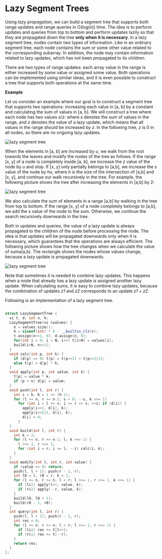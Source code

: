 # Lazy Segment Trees

Using _lazy propagation_, we can build a segment tree that supports both range updates and range queries in O(log(n)) time. The idea is to perform updates and queries from top to bottom and perform updates lazily so that they are propagated
down the tree **only when it is necessary**. In a lazy segment tree, nodes contain two types of information. Like in an ordinary segment tree, each node contains the sum or some other value related to the corresponding subarray. In addition, the node may contain information related to lazy updates, which has not been propagated to its children.

There are two types of range updates: each array value in the range is either increased by some value or assigned some value. Both operations can be implemented using similar ideas, and it is even possible to construct a tree that supports both operations at the same time.

**Example**

Let us consider an example where our goal is to construct a segment tree that supports two operations: increasing each value in [a, b] by a constant and calculating the sum of values in [a, b]. We will construct a tree where each node has two values _s_/_z_: where _s_ denotes the sum of values in the range, and _z_ denotes the value of a lazy update, which means that all values in the range should be increased by _z_. In the following tree, _z_ is 0 in all nodes, so there are no ongoing lazy updates.

![lazy segment tree](https://i.imgur.com/aYJsNte.png)

When the elements in [a, b] are increased by _u_, we walk from the root towards the leaves and modify the nodes of the tree as follows: If the range [x, y] of a node is completely inside [a, b], we increase the _z_ value of the node by _u_ and stop. If
[x, y] only partially belongs to [a,b], we increase the _s_ value of the node by _hu_, where _h_ is the size of the intersection of [a,b] and [x, y], and continue our walk recursively in the tree. For example, the following picture shows the tree after increasing the elements in [a,b] by 2:

![lazy segment tree](https://i.imgur.com/K7CHGz0.png)

We also calculate the sum of elements in a range [a,b] by walking in the tree from top to bottom. If the range [x, y] of a node completely belongs to [a,b], we add the s value of the node to the sum. Otherwise, we continue the search recursively downwards in the tree.

Both in updates and queries, the value of a lazy update is always propagated to the children of the node before processing the node. The idea is that updates will be propagated downwards only when it is necessary, which guarantees that the operations are always efficient. The following picture shows how the tree changes when we calculate the value of suma(a,b). The rectangle shows the nodes whose values change, because a lazy update is propagated downwards.

![lazy segment tree](https://i.imgur.com/d0N6YB7.png)

Note that sometimes it is needed to combine lazy updates. This happens when a node that already has a lazy update is assigned another lazy update. When calculating sums, it is easy to combine lazy updates, because the combination of updates _z1_ and _z2_ corresponds to an update _z1 + z2_.

Following is an implementation of a lazy segment tree.

```cpp

struct LazySegmentTree {
  vi t, d; int n, h;
  LazySegmentTree(vi &values) {
    n = values.size();
    h = sizeof(int) * 8 - __builtin_clz(n);
    t.assign(n<<1, 0), d.assign(n, 0);
    for(int i = 0; i < N; i++) t[i+N] = values[i];
    build(i+N, n<<1);
  }
  void calc(int p, int k) {
    if (d[p] == 0) t[p] = t[p<<1] + t[p<<1|1];
    else t[p] = d[p] * k;
  }
  void apply(int p, int value, int k) {
    t[p] = value * k;
    if (p < n) d[p] = value;
  }
  void push(int l, int r) {
    int s = h, k = 1 << (h-1);
    for (l += n, r += n-1; s > 0; --s, k >>= 1)
      for (int i = l >> s; i <= r >> s; ++i) if (d[i]) {
        apply(i<<1, d[i], k);
        apply(i<<1|1, d[i], k);
        d[i] = 0;
      }
  }
  void build(int l, int r) {
    int k = 2;
    for (l += n, r += n-1; l; k <<= 1) {
      l >>= 1, r >>= 1;
      for (int i = r; i >= l; --i) calc(i, k);
    }
  }
  void modify(int l, int r, int value) {
    if (value == 0) return;
    push(l, l + 1); push(r - 1, r);
    int l0 = l, r0 = r, k = 1;
    for (l += n, r += n; l < r; l >>= 1, r >>= 1, k <<= 1) {
      if (l&1) apply(l++, value, k);
      if (r&1) apply(--r, value, k);
    }
    build(l0, l0 + 1);
    build(r0 - 1, r0);
  }
  int query(int l, int r) {
    push(l, l + 1); push(r - 1, r);
    int res = 0;
    for (l += n, r += n; l < r; l >>= 1, r >>= 1) {
      if (l&1) res += t[l++];
      if (r&1) res += t[--r];
    }
    return res;
  }
};
```
